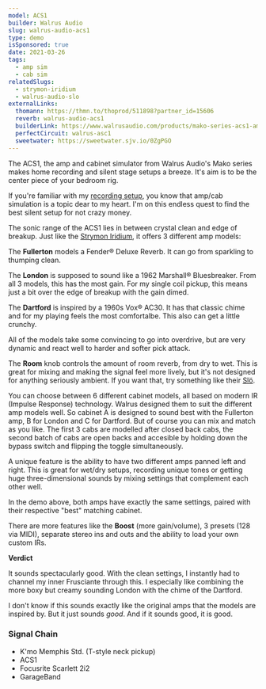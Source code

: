 ```yaml
---
model: ACS1
builder: Walrus Audio
slug: walrus-audio-acs1
type: demo
isSponsored: true
date: 2021-03-26
tags:
  - amp sim
  - cab sim
relatedSlugs:
  - strymon-iridium
  - walrus-audio-slo
externalLinks:
  thomann: https://thmn.to/thoprod/511898?partner_id=15606
  reverb: walrus-audio-acs1
  builderLink: https://www.walrusaudio.com/products/mako-series-acs1-amp-cab-simulator
  perfectCircuit: walrus-asc1
  sweetwater: https://sweetwater.sjv.io/0ZgPGO
---
```


The ACS1, the amp and cabinet simulator from Walrus Audio's Mako series makes home recording and silent stage setups a breeze. It's aim is to be the center piece of your bedroom rig.

If you're familiar with my [recording setup](/posts/recording-setup), you know that amp/cab simulation is a topic dear to my heart. I'm on this endless quest to find the best silent setup for not crazy money.

The sonic range of the ACS1 lies in between crystal clean and edge of breakup. Just like the [Strymon Iridium](/demos/strymon-iridium), it offers 3 different amp models:

The **Fullerton** models a Fender® Deluxe Reverb. It can go from sparkling to thumping clean.

The **London** is supposed to sound like a 1962 Marshall® Bluesbreaker. From all 3 models, this has the most gain. For my single coil pickup, this means just a bit over the edge of breakup with the gain dimed.

The **Dartford** is inspired by a 1960s Vox® AC30. It has that classic chime and for my playing feels the most comfortalbe. This also can get a little crunchy.

All of the models take some convincing to go into overdrive, but are very dynamic and react well to harder and softer pick attack.

The **Room** knob controls the amount of room reverb, from dry to wet. This is great for mixing and making the signal feel more lively, but it's not designed for anything seriously ambient. If you want that, try something like their [Slö](/demos/walrus-audio-slo).

You can choose between 6 different cabinet models, all based on modern IR (Impulse Response) technology. Walrus designed them to suit the different amp models well. So cabinet A is designed to sound best with the Fullerton amp, B for London and C for Dartford. But of course you can mix and match as you like. The first 3 cabs are modelled after closed back cabs, the second batch of cabs are open backs and accesible by holding down the bypass switch and flipping the toggle simultaneously.

A unique feature is the ability to have two different amps panned left and right. This is great for wet/dry setups, recording unique tones or getting huge three-dimensional sounds by mixing settings that complement each other well.

In the demo above, both amps have exactly the same settings, paired with their respective "best" matching cabinet.

There are more features like the **Boost** (more gain/volume), 3 presets (128 via MIDI), separate stereo ins and outs and the ability to load your own custom IRs.

**Verdict**

It sounds spectacularly good. With the clean settings, I instantly had to channel my inner Frusciante through this. I especially like combining the more boxy but creamy sounding London with the chime of the Dartford.

I don't know if this sounds exactly like the original amps that the models are inspired by. But it just sounds _good_. And if it sounds good, it is good.

### Signal Chain

- K'mo Memphis Std. (T-style neck pickup)
- ACS1
- Focusrite Scarlett 2i2
- GarageBand
